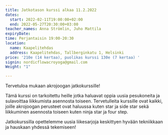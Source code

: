 ```yaml
---
title: Jatkotason kurssi alkaa 11.2.2022
dates:
  start: 2022-02-11T19:00:00+02:00
  end: 2022-05-27T20:30:00+03:00
teacher_names: Anna Strömlin, Juho Mattila
expiryDate: 
time: Perjantaisin 19:00-20:30
location:
  name: Kaapelitehdas
  address: Kaapelitehdas, Tallberginkatu 1, Helsinki
price: '210e (14 kertaa), puolikas kurssi 130e (7 kertaa) '
signin: nordicflowacroyoga@gmail.com
Weight: "1"

---
```

Tervetuloa mukaan akrojoogan jatkokurssille!

Tämä kurssi on tarkoitettu heille jotka haluavat oppia uusia pesukoneita ja sulavoittaa liikkumista asennosta toiseen. Tervetulleita kurssille ovat kaikki, joille akrojoogan perusteet ovat haluussa kuten star ja side star sekä liikkuminen asennosta toiseen kuten ninja star ja four step.

Jatkokurssilla opettelemme uusia liikesarjoja keskittyen hyvään tekniikkaan ja hauskaan yhdessä tekemiseen!